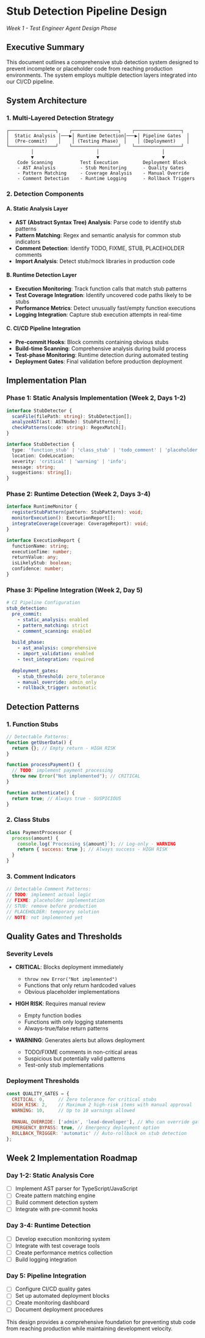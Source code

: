 # Stub Detection Pipeline Design
*Week 1 - Test Engineer Agent Design Phase*

## Executive Summary

This document outlines a comprehensive stub detection system designed to prevent incomplete or placeholder code from reaching production environments. The system employs multiple detection layers integrated into our CI/CD pipeline.

## System Architecture

### 1. Multi-Layered Detection Strategy

```
┌─────────────────┐    ┌─────────────────┐    ┌─────────────────┐
│  Static Analysis │───▶│ Runtime Detection│───▶│ Pipeline Gates  │
│  (Pre-commit)    │    │ (Testing Phase)  │    │ (Deployment)    │
└─────────────────┘    └─────────────────┘    └─────────────────┘
         │                       │                       │
         ▼                       ▼                       ▼
    Code Scanning          Test Execution         Deployment Block
    - AST Analysis         - Stub Monitoring      - Quality Gates
    - Pattern Matching     - Coverage Analysis    - Manual Override
    - Comment Detection    - Runtime Logging      - Rollback Triggers
```

### 2. Detection Components

#### A. Static Analysis Layer
- **AST (Abstract Syntax Tree) Analysis**: Parse code to identify stub patterns
- **Pattern Matching**: Regex and semantic analysis for common stub indicators
- **Comment Detection**: Identify TODO, FIXME, STUB, PLACEHOLDER comments
- **Import Analysis**: Detect stub/mock libraries in production code

#### B. Runtime Detection Layer
- **Execution Monitoring**: Track function calls that match stub patterns
- **Test Coverage Integration**: Identify uncovered code paths likely to be stubs
- **Performance Metrics**: Detect unusually fast/empty function executions
- **Logging Integration**: Capture stub execution attempts in real-time

#### C. CI/CD Pipeline Integration
- **Pre-commit Hooks**: Block commits containing obvious stubs
- **Build-time Scanning**: Comprehensive analysis during build process
- **Test-phase Monitoring**: Runtime detection during automated testing
- **Deployment Gates**: Final validation before production deployment

## Implementation Plan

### Phase 1: Static Analysis Implementation (Week 2, Days 1-2)
```typescript
interface StubDetector {
  scanFile(filePath: string): StubDetection[];
  analyzeAST(ast: ASTNode): StubPattern[];
  checkPatterns(code: string): RegexMatch[];
}

interface StubDetection {
  type: 'function_stub' | 'class_stub' | 'todo_comment' | 'placeholder';
  location: CodeLocation;
  severity: 'critical' | 'warning' | 'info';
  message: string;
  suggestions: string[];
}
```

### Phase 2: Runtime Detection (Week 2, Days 3-4)
```typescript
interface RuntimeMonitor {
  registerStubPattern(pattern: StubPattern): void;
  monitorExecution(): ExecutionReport[];
  integrateCoverage(coverage: CoverageReport): void;
}

interface ExecutionReport {
  functionName: string;
  executionTime: number;
  returnValue: any;
  isLikelyStub: boolean;
  confidence: number;
}
```

### Phase 3: Pipeline Integration (Week 2, Day 5)
```yaml
# CI Pipeline Configuration
stub_detection:
  pre_commit:
    - static_analysis: enabled
    - pattern_matching: strict
    - comment_scanning: enabled
  
  build_phase:
    - ast_analysis: comprehensive
    - import_validation: enabled
    - test_integration: required
  
  deployment_gates:
    - stub_threshold: zero_tolerance
    - manual_override: admin_only
    - rollback_trigger: automatic
```

## Detection Patterns

### 1. Function Stubs
```javascript
// Detectable Patterns:
function getUserData() {
  return {}; // Empty return - HIGH RISK
}

function processPayment() {
  // TODO: implement payment processing
  throw new Error("Not implemented"); // CRITICAL
}

function authenticate() {
  return true; // Always true - SUSPICIOUS
}
```

### 2. Class Stubs
```javascript
class PaymentProcessor {
  process(amount) {
    console.log(`Processing ${amount}`); // Log-only - WARNING
    return { success: true }; // Always success - HIGH RISK
  }
}
```

### 3. Comment Indicators
```javascript
// Detectable Comment Patterns:
// TODO: implement actual logic
// FIXME: placeholder implementation
// STUB: remove before production
// PLACEHOLDER: temporary solution
// NOTE: not implemented yet
```

## Quality Gates and Thresholds

### Severity Levels
- **CRITICAL**: Blocks deployment immediately
  - `throw new Error("Not implemented")`
  - Functions that only return hardcoded values
  - Obvious placeholder implementations

- **HIGH RISK**: Requires manual review
  - Empty function bodies
  - Functions with only logging statements
  - Always-true/false return patterns

- **WARNING**: Generates alerts but allows deployment
  - TODO/FIXME comments in non-critical areas
  - Suspicious but potentially valid patterns
  - Test-only stub implementations

### Deployment Thresholds
```javascript
const QUALITY_GATES = {
  CRITICAL: 0,     // Zero tolerance for critical stubs
  HIGH_RISK: 2,    // Maximum 2 high-risk items with manual approval
  WARNING: 10,     // Up to 10 warnings allowed
  
  MANUAL_OVERRIDE: ['admin', 'lead-developer'], // Who can override gates
  EMERGENCY_BYPASS: true, // Emergency deployment option
  ROLLBACK_TRIGGER: 'automatic' // Auto-rollback on stub detection
};
```

## Week 2 Implementation Roadmap

### Day 1-2: Static Analysis Core
- [ ] Implement AST parser for TypeScript/JavaScript
- [ ] Create pattern matching engine
- [ ] Build comment detection system
- [ ] Integrate with pre-commit hooks

### Day 3-4: Runtime Detection
- [ ] Develop execution monitoring system
- [ ] Integrate with test coverage tools
- [ ] Create performance metrics collection
- [ ] Build logging integration

### Day 5: Pipeline Integration
- [ ] Configure CI/CD quality gates
- [ ] Set up automated deployment blocks
- [ ] Create monitoring dashboard
- [ ] Document deployment procedures

This design provides a comprehensive foundation for preventing stub code from reaching production while maintaining development velocity.
